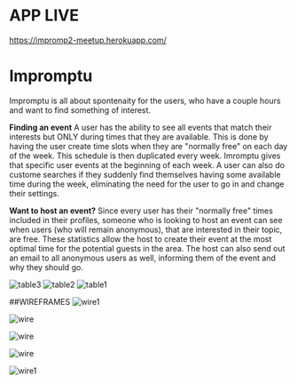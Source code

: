 # APP LIVE
https://impromp2-meetup.herokuapp.com/
# Impromptu

Impromptu is all about spontenaity for the users, who have a couple hours and want to find something of interest.

**Finding an event**
A user has the ability to see all events that match their interests but ONLY during times that they are available. This is done by having the user create time slots when they are "normally free" on each day of the week. This schedule is then duplicated every week. Imromptu gives that specific user events at the beginning of each week. A user can also do custome searches if they suddenly find themselves having some available time during the week, eliminating the need for the user to go in and change their settings.

**Want to host an event?**
Since every user has their "normally free" times included in their profiles, someone who is looking to host an event can see when users (who will remain anonymous), that are interested in their topic, are free. These statistics allow the host to create their event at the most optimal time for the potential guests in the area. The host can also send out an email to all anonymous users as well, informing them of the event and why they should go.


![table3](http://i.imgur.com/bQZJ5lK.png)
![table2](http://i.imgur.com/DOvjRzE.png)
![table1](http://i.imgur.com/NutvNFH.png)


##WIREFRAMES
![wire1](https://trello-attachments.s3.amazonaws.com/555f933427c660d185e748e2/1200x1000/cf166330860e2d20bd79f5662940a19f/Wireframes-01.jpg)


![wire](https://trello-attachments.s3.amazonaws.com/555f933427c660d185e748e2/1200x1000/e8f46e9726f5cf64eb6ff42e92cdf7fb/Wireframes-02.jpg)


![wire](https://trello-attachments.s3.amazonaws.com/555f933427c660d185e748e2/1200x1000/a19fddad2c3ecb0a1a9e89a42b428f3f/Wireframes-03.jpg)


![wire](https://trello-attachments.s3.amazonaws.com/555f933427c660d185e748e2/1200x1000/222b87cf8dbfbb43180d4d5f402d424b/Wireframes-04.jpg)


![wire1](https://trello-attachments.s3.amazonaws.com/555f933427c660d185e748e2/1200x999/022c6e926541b082e0eb5a70efa6c1fd/Wireframes-05.jpg)

